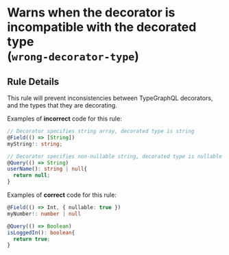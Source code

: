 # Warns when the decorator is incompatible with the decorated type<br/>(`wrong-decorator-type`)

## Rule Details

This rule will prevent inconsistencies between TypeGraphQL decorators, and the types that they are decorating.

Examples of **incorrect** code for this rule:

```ts
// Decorator specifies string array, decorated type is string
@Field(() => [String])
myString!: string;
```

```ts
// Decorator specifies non-nullable string, decorated type is nullable string
@Query(() => String)
userName(): string | null{
  return null;
}
```

Examples of **correct** code for this rule:

```ts
@Field(() => Int, { nullable: true })
myNumber!: number | null
```

```ts
@Query(() => Boolean)
isLoggedIn(): boolean{
  return true;
}
```
